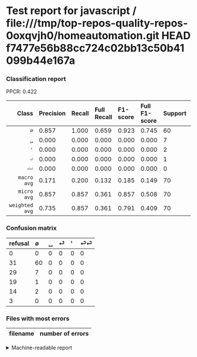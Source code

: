 # Test report for javascript / file:///tmp/top-repos-quality-repos-0oxqvjh0/homeautomation.git HEAD f7477e56b88cc724c02bb13c50b41099b44e167a

### Classification report

PPCR: 0.422

| Class | Precision | Recall | Full Recall | F1-score | Full F1-score | Support | Full Support | PPCR |
|------:|:----------|:-------|:------------|:---------|:---------|:--------|:-------------|:-----|
| `∅` | 0.857| 1.000| 0.659| 0.923| 0.745| 60| 91| 0.659 |
| `␣` | 0.000| 0.000| 0.000| 0.000| 0.000| 7| 36| 0.194 |
| `'` | 0.000| 0.000| 0.000| 0.000| 0.000| 2| 16| 0.125 |
| `⏎` | 0.000| 0.000| 0.000| 0.000| 0.000| 1| 20| 0.050 |
| `⏎⏎` | 0.000| 0.000| 0.000| 0.000| 0.000| 0| 3| 0.000 |
| `macro avg` | 0.171| 0.200| 0.132| 0.185| 0.149| 70| 166| 0.422 |
| `micro avg` | 0.857| 0.857| 0.361| 0.857| 0.508| 70| 166| 0.422 |
| `weighted avg` | 0.735| 0.857| 0.361| 0.791| 0.409| 70| 166| 0.422 |

### Confusion matrix

|refusal|  ∅| ␣| ⏎| '| ⏎⏎| 
|:---|:---|:---|:---|:---|:---|
|0 |0 |0 |0 |0 |0 |
|31 |60 |0 |0 |0 |0 |
|29 |7 |0 |0 |0 |0 |
|19 |1 |0 |0 |0 |0 |
|14 |2 |0 |0 |0 |0 |
|3 |0 |0 |0 |0 |0 |

### Files with most errors

| filename | number of errors|
|:----:|:-----|

<details>
    <summary>Machine-readable report</summary>
```json
{
  "cl_report": {"\u0027": {"f1-score": 0.0, "precision": 0.0, "recall": 0.0, "support": 2}, "macro avg": {"f1-score": 0.1846153846153846, "precision": 0.17142857142857143, "recall": 0.2, "support": 70}, "micro avg": {"f1-score": 0.8571428571428571, "precision": 0.8571428571428571, "recall": 0.8571428571428571, "support": 70}, "weighted avg": {"f1-score": 0.7912087912087912, "precision": 0.7346938775510203, "recall": 0.8571428571428571, "support": 70}, "\u2205": {"f1-score": 0.923076923076923, "precision": 0.8571428571428571, "recall": 1.0, "support": 60}, "\u23ce": {"f1-score": 0.0, "precision": 0.0, "recall": 0.0, "support": 1}, "\u23ce\u23ce": {"f1-score": 0.0, "precision": 0.0, "recall": 0.0, "support": 0}, "\u2423": {"f1-score": 0.0, "precision": 0.0, "recall": 0.0, "support": 7}},
  "cl_report_full": {"\u0027": {"f1-score": 0.0, "precision": 0.0, "recall": 0.0, "support": 16}, "macro avg": {"f1-score": 0.14906832298136646, "precision": 0.17142857142857143, "recall": 0.13186813186813187, "support": 166}, "micro avg": {"f1-score": 0.5084745762711865, "precision": 0.8571428571428571, "recall": 0.3614457831325301, "support": 166}, "weighted avg": {"f1-score": 0.4085908852802514, "precision": 0.46987951807228917, "recall": 0.3614457831325301, "support": 166}, "\u2205": {"f1-score": 0.7453416149068323, "precision": 0.8571428571428571, "recall": 0.6593406593406593, "support": 91}, "\u23ce": {"f1-score": 0.0, "precision": 0.0, "recall": 0.0, "support": 20}, "\u23ce\u23ce": {"f1-score": 0.0, "precision": 0.0, "recall": 0.0, "support": 3}, "\u2423": {"f1-score": 0.0, "precision": 0.0, "recall": 0.0, "support": 36}},
  "ppcr": 0.42168674698795183
}
```
</details>
